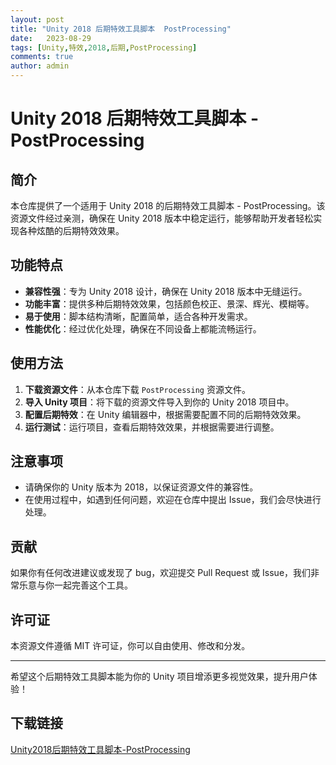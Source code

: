 ```yaml
---
layout: post
title: "Unity 2018 后期特效工具脚本  PostProcessing"
date:   2023-08-29
tags: [Unity,特效,2018,后期,PostProcessing]
comments: true
author: admin
---
```

# Unity 2018 后期特效工具脚本 - PostProcessing

## 简介

本仓库提供了一个适用于 Unity 2018 的后期特效工具脚本 - PostProcessing。该资源文件经过亲测，确保在 Unity 2018 版本中稳定运行，能够帮助开发者轻松实现各种炫酷的后期特效效果。

## 功能特点

- **兼容性强**：专为 Unity 2018 设计，确保在 Unity 2018 版本中无缝运行。
- **功能丰富**：提供多种后期特效效果，包括颜色校正、景深、辉光、模糊等。
- **易于使用**：脚本结构清晰，配置简单，适合各种开发需求。
- **性能优化**：经过优化处理，确保在不同设备上都能流畅运行。

## 使用方法

1. **下载资源文件**：从本仓库下载 `PostProcessing` 资源文件。
2. **导入 Unity 项目**：将下载的资源文件导入到你的 Unity 2018 项目中。
3. **配置后期特效**：在 Unity 编辑器中，根据需要配置不同的后期特效效果。
4. **运行测试**：运行项目，查看后期特效效果，并根据需要进行调整。

## 注意事项

- 请确保你的 Unity 版本为 2018，以保证资源文件的兼容性。
- 在使用过程中，如遇到任何问题，欢迎在仓库中提出 Issue，我们会尽快进行处理。

## 贡献

如果你有任何改进建议或发现了 bug，欢迎提交 Pull Request 或 Issue，我们非常乐意与你一起完善这个工具。

## 许可证

本资源文件遵循 MIT 许可证，你可以自由使用、修改和分发。

---

希望这个后期特效工具脚本能为你的 Unity 项目增添更多视觉效果，提升用户体验！

## 下载链接

[Unity2018后期特效工具脚本-PostProcessing](https://pan.quark.cn/s/d9d69cec4de2)